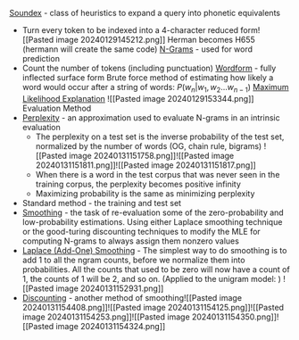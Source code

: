<u>Soundex</u>  - class of heuristics to expand a query into phonetic equivalents
- Turn every token to be indexed into a 4-character reduced form![[Pasted image 20240129145212.png]]
		Herman becomes H655 (hermann will create the same code)
<u>N-Grams</u> - used for word prediction
- Count the number of tokens (including punctuation)
<u>Wordform</u> - fully inflected surface form
Brute force method of estimating how likely a word would occur after a string of words: $P(w_n |w_1 ,w_2…w_{n-1} )$
<u>Maximum Likelihood Explanation</u>
![[Pasted image 20240129153344.png]]
Evaluation Method
- <u>Perplexity</u> - an approximation used to evaluate N-grams in an intrinsic evaluation
	- The perplexity on a test set is the inverse probability of the test set, normalized by the number of words (OG, chain rule, bigrams)
		![[Pasted image 20240131151758.png]]![[Pasted image 20240131151811.png]]![[Pasted image 20240131151817.png]]
	- When there is a word in the test corpus that was never seen in the training corpus, the perplexity becomes positive infinity
	- Maximizing probability is the same as minimizing perplexity
- Standard method - the training and test set
- <u>Smoothing</u> - the task of re-evaluation some of the zero-probability and low-probability estimations. Using either Laplace smoothing technique or the good-turing discounting techniques to modify the MLE for computing N-grams to always assign them nonzero values
- <u>Laplace (Add-One) Smoothing</u> - The simplest way to do smoothing is to add 1 to all the ngram counts, before we normalize them into probabilities. All the counts that used to be zero will now have a count of 1, the counts of 1 will be 2, and so on. (Applied to the unigram model: )
	![[Pasted image 20240131152931.png]]
- <u>Discounting</u> - another method of smoothing![[Pasted image 20240131154408.png]]![[Pasted image 20240131154125.png]]![[Pasted image 20240131154253.png]]![[Pasted image 20240131154350.png]]![[Pasted image 20240131154324.png]]
	